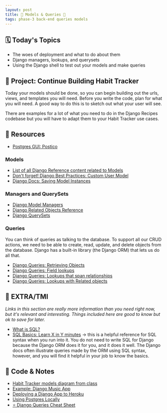 ```yaml
---
layout: post
title: 🐻 Models & Queries 🐻
tags: phase-3 back-end queries models
---
```


## 🗓️ Today's Topics

- The woes of deployment and what to do about them
- Django managers, lookups, and querysets
- Using the Django shell to test out your models and make queries

## 🎯 Project: Continue Building Habit Tracker

Today your models should be done, so you can begin building out the urls, views, and templates you will need. Before you write the code, plan for what you will need. A good way to do this is to sketch out what your user will see.

There are examples for a lot of what you need to do in the Django Recipes codebase but you will have to adapt them to your Habit Tracker use cases.

## 🔖 Resources

- [Postgres GUI: Postico](https://eggerapps.at/postico/)

### Models

- [List of all Django Reference content related to Models](https://docs.djangoproject.com/en/4.1/ref/models/)
- [Don't forget! Django Best Practices: Custom User Model](https://learndjango.com/tutorials/django-custom-user-model)
- [Django Docs: Saving Model Instances](https://docs.djangoproject.com/en/4.1/ref/models/instances/#saving-objects)

### Managers and QuerySets

- [Django Model Managers](https://docs.djangoproject.com/en/4.1/topics/db/managers)
- [Django Related Objects Reference](https://docs.djangoproject.com/en/4.1/ref/models/relations/#related-objects-reference)
- [Django QuerySets](https://docs.djangoproject.com/en/4.1/topics/db/queries/#retrieving-objects)

### Queries

You can think of queries as talking to the database. To support all our CRUD actions, we need to be able to create, read, update, and delete objects from the database. Django has a built-in library (the Django ORM) that lets us do all that.

- [Django Queries: Retrieving Objects](https://docs.djangoproject.com/en/4.1/topics/db/queries/#retrieving-objects)
- [Django Queries: Field lookups](https://docs.djangoproject.com/en/4.1/topics/db/queries/#field-lookups)
- [Django Queries: Lookups that span relationships](https://docs.djangoproject.com/en/4.1/topics/db/queries/#lookups-that-span-relationships)
- [Django Queries: Lookups with Related objects](https://docs.djangoproject.com/en/4.1/topics/db/queries/#related-objects)

## 🌟 EXTRA/TMI

_Links in this section are really more information than you need right now, but it's relevant and interesting. Things included here are good to know but ok to save for later._

- [What is SQL?](https://www.techtarget.com/searchdatamanagement/definition/SQL)
- [SQL Basics: Learn X in Y minutes](https://learnxinyminutes.com/docs/sql/) -> this is a helpful reference for SQL syntax when you run into it. You do not need to write SQL for Django because the Django ORM does it for you, and it does it well. The Django docs often illustrate queries made by the ORM using SQL syntax, however, and you will find it helpful in your job to know the basics.

## 🦉 Code & Notes

- [Habit Tracker models diagram from class](https://github.com/Momentum-Team-14/notes/blob/main/habit-tracker-models.md)
- [Example: Django Music App](https://github.com/Momentum-Team-14/example-django-music)
- [Deploying a Django App to Heroku](https://momentumlearn.notion.site/Deploying-a-Django-App-to-Heroku-81488333c03445539bfc7eb3c1691ed0)
- [Using Postgres Locally](https://momentumlearn.notion.site/Using-Postgres-Locally-6d24cd1ea8854eabb875023d6696fba9)
- [⭐ Django Queries Cheat Sheet](https://github.com/Momentum-Team-14/notes/blob/main/django-queries.md)
